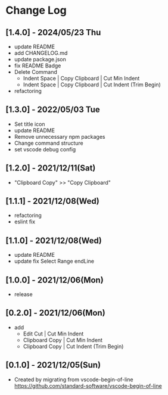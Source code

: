 # Change Log

## [1.4.0] - 2024/05/23 Thu
- update README
- add CHANGELOG.md
- update package.json
- fix README Badge
- Delete Command
  - Indent Space | Copy Clipboard | Cut Min Indent
  - Indent Space | Copy Clipboard | Cut Indent (Trim Begin)
- refactoring

## [1.3.0] - 2022/05/03 Tue
- Set title icon
- update README
- Remove unnecessary npm packages
- Change command structure
- set vscode debug config

## [1.2.0] - 2021/12/11(Sat)
- "Clipboard Copy" >> "Copy Clipboard"

## [1.1.1] - 2021/12/08(Wed)
- refactoring
- eslint fix

## [1.1.0] - 2021/12/08(Wed)
- update README
- update fix Select Range endLine

## [1.0.0] - 2021/12/06(Mon)
- release

## [0.2.0] - 2021/12/06(Mon)
- add
  - Edit Cut | Cut Min Indent
  - Clipboard Copy | Cut Min Indent
  - Clipboard Copy | Cut Indent (Trim Begin)

## [0.1.0] - 2021/12/05(Sun)
- Created by migrating from vscode-begin-of-line  
https://github.com/standard-software/vscode-begin-of-line
